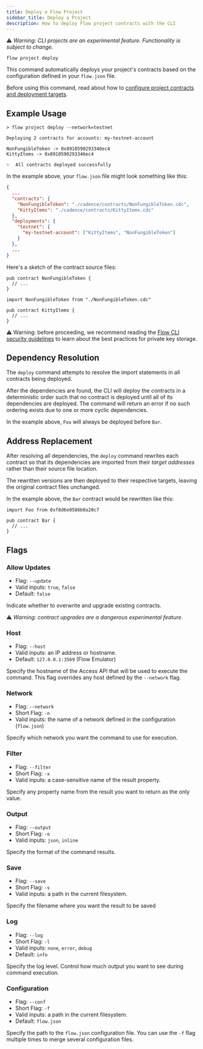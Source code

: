 ```yaml
---
title: Deploy a Flow Project
sidebar_title: Deploy a Project
description: How to deploy Flow project contracts with the CLI
---
```


⚠️ _Warning: CLI projects are an experimental feature. Functionality is subject to change._

```shell
flow project deploy
```

This command automatically deploys your project's contracts based on the 
configuration defined in your `flow.json` file.

Before using this command, read about how to 
[configure project contracts and deployment targets](https://docs.onflow.org/flow-cli/project-contracts/).

## Example Usage

```shell
> flow project deploy --network=testnet

Deploying 2 contracts for accounts: my-testnet-account

NonFungibleToken -> 0x8910590293346ec4
KittyItems -> 0x8910590293346ec4

✨  All contracts deployed successfully
```

In the example above, your `flow.json` file might look something like this:

```json
{
  ...
  "contracts": {
    "NonFungibleToken": "./cadence/contracts/NonFungibleToken.cdc",
    "KittyItems": "./cadence/contracts/KittyItems.cdc"
  },
  "deployments": {
    "testnet": {
      "my-testnet-account": ["KittyItems", "NonFungibleToken"]
    }
  },
  ...
}
```

Here's a sketch of the contract source files:

```cadence:title=NonFungibleToken.cdc
pub contract NonFungibleToken { 
  // ...
}
```

```cadence:title=KittyItems.cdc
import NonFungibleToken from "./NonFungibleToken.cdc"

pub contract KittyItems { 
  // ...
}
```

⚠️ Warning: before proceeding, 
we recommend reading the [Flow CLI security guidelines](https://docs.onflow.org/flow-cli/security/)
to learn about the best practices for private key storage.

## Dependency Resolution

The `deploy` command attempts to resolve the import statements in all contracts being deployed.

After the dependencies are found, the CLI will deploy the contracts in a deterministic order
such that no contract is deployed until all of its dependencies are deployed.
The command will return an error if no such ordering exists due to one or more cyclic dependencies.

In the example above, `Foo` will always be deployed before `Bar`.

## Address Replacement

After resolving all dependencies, the `deploy` command rewrites each contract so 
that its dependencies are imported from their _target addresses_ rather than their 
source file location.

The rewritten versions are then deployed to their respective targets,
leaving the original contract files unchanged.

In the example above, the `Bar` contract would be rewritten like this:

```cadence:title=Bar.cdc
import Foo from 0xf8d6e0586b0a20c7

pub contract Bar { 
  // ...
}
```

## Flags

### Allow Updates

- Flag: `--update`
- Valid inputs: `true`, `false`
- Default: `false`

Indicate whether to overwrite and upgrade existing contracts.

⚠️ _Warning: contract upgrades are a dangerous experimental feature._

### Host

- Flag: `--host`
- Valid inputs: an IP address or hostname.
- Default: `127.0.0.1:3569` (Flow Emulator)

Specify the hostname of the Access API that will be
used to execute the command. This flag overrides
any host defined by the `--network` flag.

### Network

- Flag: `--network`
- Short Flag: `-n`
- Valid inputs: the name of a network defined in the configuration (`flow.json`)

Specify which network you want the command to use for execution.

### Filter

- Flag: `--filter`
- Short Flag: `-x`
- Valid inputs: a case-sensitive name of the result property.

Specify any property name from the result you want to return as the only value.

### Output

- Flag: `--output`
- Short Flag: `-o`
- Valid inputs: `json`, `inline`

Specify the format of the command results.

### Save

- Flag: `--save`
- Short Flag: `-s`
- Valid inputs: a path in the current filesystem.

Specify the filename where you want the result to be saved

### Log

- Flag: `--log`
- Short Flag: `-l`
- Valid inputs: `none`, `error`, `debug`
- Default: `info`

Specify the log level. Control how much output you want to see during command execution.

### Configuration

- Flag: `--conf`
- Short Flag: `-f`
- Valid inputs: a path in the current filesystem.
- Default: `flow.json`

Specify the path to the `flow.json` configuration file.
You can use the `-f` flag multiple times to merge
several configuration files.
